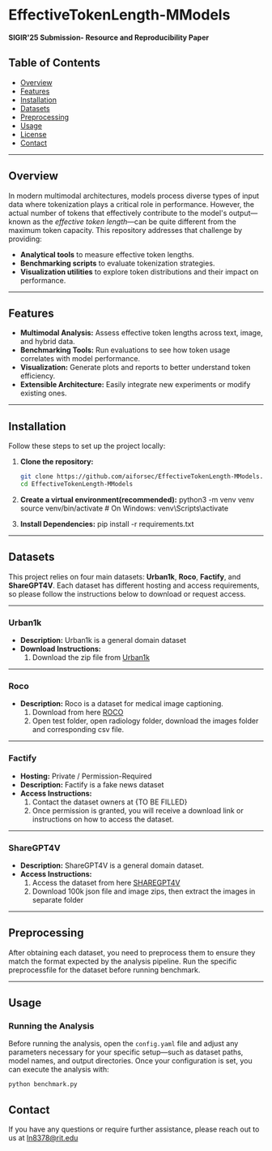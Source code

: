 # EffectiveTokenLength-MModels
**SIGIR'25 Submission- Resource and Reproducibility Paper**

## Table of Contents

- [Overview](#overview)
- [Features](#features)
- [Installation](#installation)
- [Datasets](#datasets)
- [Preprocessing](#preprocessing)
- [Usage](#usage)
- [License](#license)
- [Contact](#contact)

---

## Overview

In modern multimodal architectures, models process diverse types of input data where tokenization plays a critical role in performance. However, the actual number of tokens that effectively contribute to the model's output—known as the *effective token length*—can be quite different from the maximum token capacity. This repository addresses that challenge by providing:

- **Analytical tools** to measure effective token lengths.
- **Benchmarking scripts** to evaluate tokenization strategies.
- **Visualization utilities** to explore token distributions and their impact on performance.

---

## Features

- **Multimodal Analysis:** Assess effective token lengths across text, image, and hybrid data.
- **Benchmarking Tools:** Run evaluations to see how token usage correlates with model performance.
- **Visualization:** Generate plots and reports to better understand token efficiency.
- **Extensible Architecture:** Easily integrate new experiments or modify existing ones.

---

## Installation

Follow these steps to set up the project locally:

1. **Clone the repository:**

   ```bash
   git clone https://github.com/aiforsec/EffectiveTokenLength-MModels.git
   cd EffectiveTokenLength-MModels

2. **Create a virtual environment(recommended):**
    python3 -m venv venv
    source venv/bin/activate  # On Windows: venv\Scripts\activate

3. **Install Dependencies:**
    pip install -r requirements.txt

---

## Datasets

This project relies on four main datasets: **Urban1k**, **Roco**, **Factify**, and **ShareGPT4V**. Each dataset has different hosting and access requirements, so please follow the instructions below to download or request access.

---

### Urban1k

- **Description:** Urban1k is a general domain dataset
- **Download Instructions:**
  1. Download the zip file from [Urban1k](https://huggingface.co/datasets/BeichenZhang/Urban1k)
---

### Roco
 
- **Description:** Roco is a dataset for medical image captioning.
  1. Download from here [ROCO](https://www.kaggle.com/datasets/virajbagal/roco-dataset)
  2. Open test folder, open radiology folder, download the images folder and corresponding csv file.

---

### Factify

- **Hosting:** Private / Permission-Required
- **Description:** Factify is a fake news dataset
- **Access Instructions:**
  1. Contact the dataset owners at {TO BE FILLED}
  2. Once permission is granted, you will receive a download link or instructions on how to access the dataset.

---

### ShareGPT4V
- **Description:** ShareGPT4V is a general domain dataset.
- **Access Instructions:**
  1. Access the dataset from here [SHAREGPT4V](https://sharegpt4v.github.io/)
  2. Download 100k json file and image zips, then extract the images in separate folder

---

## Preprocessing

After obtaining each dataset, you need to preprocess them to ensure they match the format expected by the analysis pipeline.
Run the specific preprocessfile for the dataset before running benchmark. 

---

## Usage

### Running the Analysis

Before running the analysis, open the `config.yaml` file and adjust any parameters necessary for your specific setup—such as dataset paths, model names, and output directories. Once your configuration is set, you can execute the analysis with:

   ```bash
   python benchmark.py
   ```
## Contact 

If you have any questions or require further assistance, please reach out to us at ln8378@rit.edu